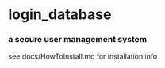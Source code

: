 # login_database

### a secure user management system


see docs/HowToInstall.md for installation info
